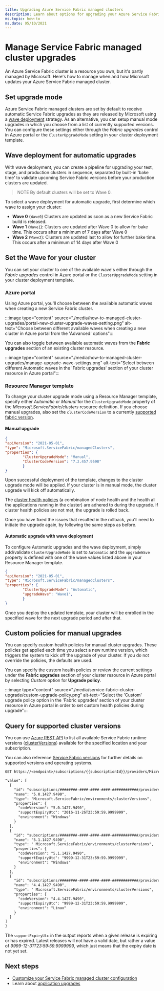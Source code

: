 ```yaml
---
title: Upgrading Azure Service Fabric managed clusters
description: Learn about options for upgrading your Azure Service Fabric managed cluster
ms.topic: how-to
ms.date: 05/10/2021
---
```

# Manage Service Fabric managed cluster upgrades

An Azure Service Fabric cluster is a resource you own, but it's partly managed by Microsoft. Here's how to manage when and how Microsoft updates your Azure Service Fabric managed cluster.

## Set upgrade mode

Azure Service Fabric managed clusters are set by default to receive automatic Service Fabric upgrades as they are released by Microsoft using a [wave deployment](#wave-deployment-for-automatic-upgrades) strategy. As an alternative, you can setup manual mode upgrades in which you choose from a list of currently supported versions. You can configure these settings either through the *Fabric upgrades* control in Azure portal or the `ClusterUpgradeMode` setting in your cluster deployment template.

## Wave deployment for automatic upgrades

With wave deployment, you can create a pipeline for upgrading your test, stage, and production clusters in sequence, separated by built-in 'bake time' to validate upcoming Service Fabric versions before your production clusters are updated.

>NOTE
>By default clusters will be set to Wave 0.

To select a wave deployment for automatic upgrade, first determine which wave to assign your cluster:

* **Wave 0** (`Wave0`) Clusters are updated as soon as a new Service Fabric build is released.
* **Wave 1** (`Wave1`): Clusters are updated after Wave 0 to allow for bake time. This occurs after a minimum of 7 days after Wave 0
* **Wave 2** (`Wave2`): Clusters are updated last to allow for further bake time. This occurs after a minimum of 14 days after Wave 0

## Set the Wave for your cluster

You can set your cluster to one of the available wave's either through the *Fabric upgrades* control in Azure portal or the `ClusterUpgradeMode` setting in your cluster deployment template.

### Azure portal

Using Azure portal, you'll choose between the available automatic waves when creating a new Service Fabric cluster.

:::image type="content" source="./media/how-to-managed-cluster-upgrades/portal-new-cluster-upgrade-waves-setting.png" alt-text="Choose between different available waves when creating a new cluster in Azure portal from the 'Advanced' options":::

You can also toggle between available automatic waves from the **Fabric upgrades** section of an existing cluster resource.

:::image type="content" source="./media/how-to-managed-cluster-upgrades/manage-upgrade-wave-settings.png" alt-text="Select between different Automatic waves in the 'Fabric upgrades' section of your cluster resource in Azure portal":::

### Resource Manager template

To change your cluster upgrade mode using a Resource Manager template, specify either *Automatic* or *Manual* for the  `ClusterUpgradeMode` property of the *Microsoft.ServiceFabric/clusters* resource definition. If you choose manual upgrades, also set the `clusterCodeVersion` to a currently [supported fabric version](#Query-for-supported-cluster-versions).

#### Manual upgrade

```json
{
"apiVersion": "2021-05-01",
"type": "Microsoft.ServiceFabric/managedClusters",
"properties": {
        "ClusterUpgradeMode": "Manual",
        "ClusterCodeVersion": "7.2.457.9590"
        }
}
```

Upon successful deployment of the template, changes to the cluster upgrade mode will be applied. If your cluster is in manual mode, the cluster upgrade will kick off automatically.

The [cluster health policies](service-fabric-health-introduction#health-policies) (a combination of node health and the health all the applications running in the cluster) are adhered to during the upgrade. If cluster health policies are not met, the upgrade is rolled back.

Once you have fixed the issues that resulted in the rollback, you'll need to initiate the upgrade again, by following the same steps as before.

#### Automatic upgrade with wave deployment

To configure Automatic upgrades and the wave deployment, simply add/validate `ClusterUpgradeMode` is set to `Automatic` and the `upgradeWave` property is defined with one of the wave values listed above in your Resource Manager template.

```json
{
"apiVersion": "2021-05-01",
"type": "Microsoft.ServiceFabric/managedClusters",
"properties": {
        "ClusterUpgradeMode": "Automatic",
        "upgradeWave": "Wave1",
        }  
}
```

Once you deploy the updated template, your cluster will be enrolled in the specified wave for the next upgrade period and after that.

## Custom policies for manual upgrades

You can specify custom health policies for manual cluster upgrades. These policies get applied each time you select a new runtime version, which triggers the system to kick off the upgrade of your cluster. If you do not override the policies, the defaults are used.

You can specify the custom health policies or review the current settings under the **Fabric upgrades** section of your cluster resource in Azure portal by selecting *Custom* option for **Upgrade policy**.

:::image type="content" source="./media/service-fabric-cluster-upgrade/custom-upgrade-policy.png" alt-text="Select the 'Custom' upgrade policy option in the 'Fabric upgrades' section of your cluster resource in Azure portal in order to set custom health policies during upgrade":::

## Query for supported cluster versions

You can use [Azure REST API](/rest/api/azure/) to list all available Service Fabric runtime versions ([clusterVersions](/rest/api/servicefabric/sfrp-api-clusterversions_list)) available for the specified location and your subscription.

You can also reference [Service Fabric versions](service-fabric-versions.md) for further details on supported versions and operating systems.

```REST
GET https://<endpoint>/subscriptions/{{subscriptionId}}/providers/Microsoft.ServiceFabric/locations/{{location}}/clusterVersions?api-version=2018-02-01

"value": [
  {
    "id": "subscriptions/########-####-####-####-############/providers/Microsoft.ServiceFabric/environments/Windows/clusterVersions/5.0.1427.9490",
    "name": "5.0.1427.9490",
    "type": "Microsoft.ServiceFabric/environments/clusterVersions",
    "properties": {
      "codeVersion": "5.0.1427.9490",
      "supportExpiryUtc": "2016-11-26T23:59:59.9999999",
      "environment": "Windows"
    }
  },
  {
    "id": "subscriptions/########-####-####-####-############/providers/Microsoft.ServiceFabric/environments/Windows/clusterVersions/4.0.1427.9490",
    "name": "5.1.1427.9490",
    "type": " Microsoft.ServiceFabric/environments/clusterVersions",
    "properties": {
      "codeVersion": "5.1.1427.9490",
      "supportExpiryUtc": "9999-12-31T23:59:59.9999999",
      "environment": "Windows"
    }
  },
  {
    "id": "subscriptions/########-####-####-####-############/providers/Microsoft.ServiceFabric/environments/Windows/clusterVersions/4.4.1427.9490",
    "name": "4.4.1427.9490",
    "type": " Microsoft.ServiceFabric/environments/clusterVersions",
    "properties": {
      "codeVersion": "4.4.1427.9490",
      "supportExpiryUtc": "9999-12-31T23:59:59.9999999",
      "environment": "Linux"
    }
  }
]
}
```

The `supportExpiryUtc` in the output reports when a given release is expiring or has expired. Latest releases will not have a valid date, but rather a value of *9999-12-31T23:59:59.9999999*, which just means that the expiry date is not yet set.

## Next steps

* [Customize your Service Fabric managed cluster configuration](how-to-managed-cluster-configuration.md)
* Learn about [application upgrades](service-fabric-application-upgrade.md)

<!--Image references-->
[CertificateUpgrade]: ./media/service-fabric-cluster-upgrade/CertificateUpgrade2.png
[AddingProbes]: ./media/service-fabric-cluster-upgrade/addingProbes2.PNG
[AddingLBRules]: ./media/service-fabric-cluster-upgrade/addingLBRules.png
[Upgrade-Wave-Settings]: ./media/service-fabric-cluster-upgrade/manage-upgrade-wave-settings.png
[ARMUpgradeMode]: ./media/service-fabric-cluster-upgrade/ARMUpgradeMode.PNG
[Create_Manualmode]: ./media/service-fabric-cluster-upgrade/Create_Manualmode.PNG
[Manage_Automaticmode]: ./media/service-fabric-cluster-upgrade/Manage_Automaticmode.PNG